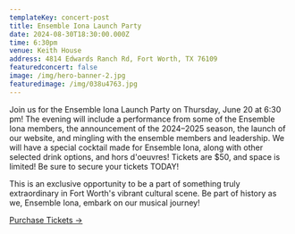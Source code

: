 ```yaml
---
templateKey: concert-post
title: Ensemble Iona Launch Party
date: 2024-08-30T18:30:00.000Z
time: 6:30pm
venue: Keith House
address: 4814 Edwards Ranch Rd, Fort Worth, TX 76109
featuredconcert: false
image: /img/hero-banner-2.jpg
featuredimage: /img/038u4763.jpg
---
```

Join us for the Ensemble Iona Launch Party on Thursday, June 20 at 6:30 pm! The evening will include a performance from some of the Ensemble Iona members, the announcement of the 2024–2025 season, the launch of our website, and mingling with the ensemble members and leadership. We will have a special cocktail made for Ensemble Iona, along with other selected drink options, and hors d'oeuvres! Tickets are $50, and space is limited! Be sure to secure your tickets TODAY!

This is an exclusive opportunity to be a part of something truly extraordinary in Fort Worth's vibrant cultural scene. Be part of history as we, Ensemble Iona, embark on our musical journey!

[Purchase Tickets →](https://www.tickettailor.com/events/ststephenpresbyterianchurch/1262635#)
